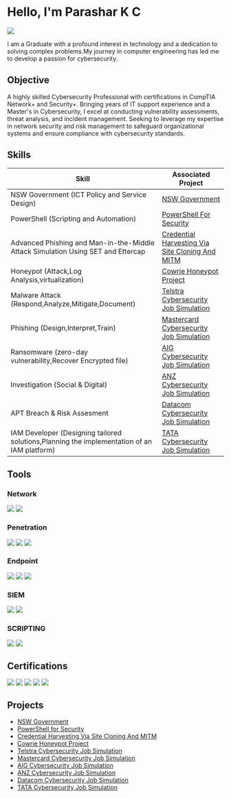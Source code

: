 # Hello, I'm Parashar K C
<a href="https://www.linkedin.com/in/parasharkc/"><img src="https://img.shields.io/badge/-LinkedIn-0072b1?&style=for-the-badge&logo=linkedin&logoColor=white" /></a>



I am a Graduate with a profound interest in technology and a dedication to solving complex problems.My journey in computer engineering has led me to develop a passion for cybersecurity.

## Objective


A highly skilled Cybersecurity Professional with certifications in CompTIA Network+ and Security+. Bringing years of IT support experience and a Master's in Cybersecurity, I excel at conducting vulnerability assessments, threat analysis, and incident management. Seeking to leverage my expertise in network security and risk management to safeguard organizational systems and ensure compliance with cybersecurity standards. 


## Skills


| Skill                                                | Associated Project         |
|------------------------------------------------------|----------------------------|
|NSW Government (ICT Policy and Service Design)         | <a href="https://github.com/parasharkc/NSW-Government/tree/main">NSW Government</a> |
|PowerShell (Scripting and Automation)                  | <a href="https://github.com/parasharkc/PowerShell-For-Security">PowerShell For Security</a> |
|Advanced Phishing and Man-in-the-Middle Attack Simulation Using SET and Ettercap  | <a href="https://github.com/parasharkc/Credential-Harvesting-Via-Site-Cloning-And-MITM/tree/main">Credential Harvesting Via Site Cloning And MITM</a> |
|Honeypot (Attack,Log Analysis,virtualization)             | <a href="https://github.com/parasharkc/Cowrie-Honeypot-Project/tree/main">Cowrie Honeypot Project</a> |
|Malware Attack (Respond,Analyze,Mitigate,Document)   | <a href="https://github.com/parasharkc/Telstra-Cybersecurity-Job-Simulation/tree/main">Telstra Cybersecurity Job Simulation</a> |
|Phishing (Design,Interpret,Train)                     | <a href="https://github.com/parasharkc/Mastercard-Cybersecurity-Job-Simulation">Mastercard Cybersecurity Job Simulation</a> |
|Ransomware (zero-day vulnerability,Recover Encrypted file)   | <a href="https://github.com/parasharkc/AIG-Cybersecurity-Job-Simulation/tree/main">AIG Cybersecurity Job Simulation</a> |
|Investigation (Social & Digital)   | <a href="https://github.com/parasharkc/ANZ-Cyber-Security-Management-Virtual-Experience-Program/tree/main">ANZ Cybersecurity Job Simulation</a> |
|APT Breach & Risk Assesment                         | <a href="https://github.com/parasharkc/Datacom-Cyber-Security-Job-Simulation/tree/main">Datacom Cybersecurity Job Simulation</a> |
|IAM Developer (Designing tailored solutions,Planning the implementation of an IAM platform) | <a href="https://github.com/parasharkc/TATA-Cybersecurity-Analyst-Job-Simulation/tree/main">TATA Cybersecurity Job Simulation</a> |


## Tools


### Network
<div>
    <img src="https://img.shields.io/badge/-Wireshark-1679A7?&style=for-the-badge&logo=Wireshark&logoColor=white" />
    <img src="https://img.shields.io/badge/-Nmap-2980B9?style=for-the-badge&logo=Nmap&logoColor=white" />
</div>

### Penetration
<div>
    <img src="https://img.shields.io/badge/-Ettercap-28B463?style=for-the-badge&logo=Ettercap&logoColor=white" />
    <img src="https://img.shields.io/badge/-Metasploit-FF5733?style=for-the-badge&logo=Metasploit&logoColor=white" />
    <img src="https://img.shields.io/badge/-SET(Social Engineering Toolkit)-8E44AD?style=for-the-badge&logo=SET&logoColor=white" />
</div>

### Endpoint
<div>
    <img src="https://img.shields.io/badge/-Microsoft_Defender_for_Endpoint-00A4EF?&style=for-the-badge&logo=Microsoft&logoColor=white" />
    <img src="https://img.shields.io/badge/-Hex%20Fiend-777BB4?&style=for-the-badge&logoColor=white" />
    <img src="https://img.shields.io/badge/-PuTTY-F39C12?style=for-the-badge&logo=PuTTY&logoColor=white" />
</div>

### SIEM
<div>
    <img src="https://img.shields.io/badge/-Microsoft_Sentinel-0078D4?&style=for-the-badge&logo=Microsoft&logoColor=white" />
    <img src="https://img.shields.io/badge/-Splunk-000000?&style=for-the-badge&logo=Splunk&logoColor=white" />
</div>

### SCRIPTING
<div>
    <img src="https://img.shields.io/badge/-PowerShell-5391FE?style=for-the-badge&logo=PowerShell&logoColor=white" />
    <img src="https://img.shields.io/badge/-Python-3776AB?style=for-the-badge&logo=Python&logoColor=white" />
</div>


## Certifications

<div>
<img src="https://img.shields.io/badge/-Security%2B-FF0000?&style=for-the-badge&logo=CompTIA&logoColor=white" />
<img src="https://img.shields.io/badge/-Network%2B-007ACC?&style=for-the-badge&logo=CompTIA&logoColor=white" />
<img src="https://img.shields.io/badge/-CySA%2B-FF9900?&style=for-the-badge&logo=CompTIA&logoColor=white" />
<img src="https://img.shields.io/badge/-PenTest%2B-6A0DAD?&style=for-the-badge&logo=CompTIA&logoColor=white" />
<img src="https://img.shields.io/badge/-CCNA-28A745?&style=for-the-badge&logo=Cisco&logoColor=white" />
</div>

## Projects
- <a href="https://github.com/parasharkc/NSW-Government/tree/main">NSW Government</a> 
- <a href="https://github.com/parasharkc/PowerShell-For-Security">PowerShell for Security</a> 
- <a href="https://github.com/parasharkc/Credential-Harvesting-Via-Site-Cloning-And-MITM/tree/main">Credential Harvesting Via Site Cloning And MITM</a>
- <a href="https://github.com/parasharkc/Cowrie-Honeypot-Project/tree/main">Cowrie Honeypot Project</a>
- <a href="https://github.com/parasharkc/Telstra-Cybersecurity-Job-Simulation/tree/main">Telstra Cybersecurity Job Simulation</a>
- <a href="https://github.com/parasharkc/Mastercard-Cybersecurity-Job-Simulation">Mastercard Cybersecurity Job Simulation</a>
- <a href="https://github.com/parasharkc/AIG-Cybersecurity-Job-Simulation/tree/main">AIG Cybersecurity Job Simulation</a>
- <a href="https://github.com/parasharkc/ANZ-Cyber-Security-Management-Virtual-Experience-Program/tree/main ">ANZ Cybersecurity Job Simulation</a>
- <a href="https://github.com/parasharkc/Datacom-Cyber-Security-Job-Simulation/tree/main">Datacom Cybersecurity Job Simulation</a>
- <a href="https://github.com/parasharkc/TATA-Cybersecurity-Analyst-Job-Simulation/tree/main">TATA Cybersecurity Job Simulation</a> 
